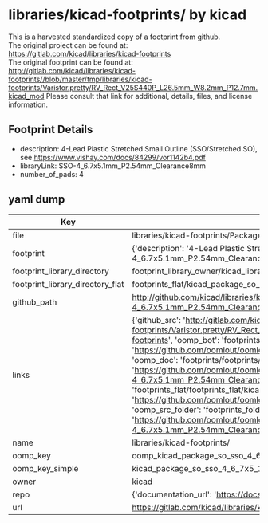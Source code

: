 # libraries/kicad-footprints/ by kicad  
This is a harvested standardized copy of a footprint from github.  
The original project can be found at:  
https://gitlab.com/kicad/libraries/kicad-footprints  
The original footprint can be found at:
http://gitlab.com/kicad/libraries/kicad-footprints//blob/master/tmp/libraries/kicad-footprints/Varistor.pretty/RV_Rect_V25S440P_L26.5mm_W8.2mm_P12.7mm.kicad_mod
Please consult that link for additional, details, files, and license information.  
## Footprint Details
* description: 4-Lead Plastic Stretched Small Outline (SSO/Stretched SO), see https://www.vishay.com/docs/84299/vor1142b4.pdf  
* libraryLink: SSO-4_6.7x5.1mm_P2.54mm_Clearance8mm  
* number_of_pads: 4  
## yaml dump  
| Key | Value |  
| --- | --- |  
| file | libraries/kicad-footprints/Package_SO.pretty/SSO-4_6.7x5.1mm_P2.54mm_Clearance8mm.kicad_mod |  
| footprint | {'description': '4-Lead Plastic Stretched Small Outline (SSO/Stretched SO), see https://www.vishay.com/docs/84299/vor1142b4.pdf', 'libraryLink': 'SSO-4_6.7x5.1mm_P2.54mm_Clearance8mm', 'number_of_pads': 4} |  
| footprint_library_directory | footprint_library_owner/kicad_libraries/kicad-footprints/ |  
| footprint_library_directory_flat | footprints_flat/kicad_package_so_sso_4_6_7x5_1mm_p2_54mm_clearance8mm/working |  
| github_path | http://github.com/kicad/libraries/kicad-footprints//blob/master/tmp/libraries/kicad-footprints/Package_SO.pretty/SSO-4_6.7x5.1mm_P2.54mm_Clearance8mm.kicad_mod |  
| links | {'github_src': 'http://gitlab.com/kicad/libraries/kicad-footprints//blob/master/tmp/libraries/kicad-footprints/Varistor.pretty/RV_Rect_V25S440P_L26.5mm_W8.2mm_P12.7mm.kicad_mod', 'github_src_repo': 'https://gitlab.com/kicad/libraries/kicad-footprints', 'oomp_bot': 'footprints/kicad_package_so_sso_4_6_7x5_1mm_p2_54mm_clearance8mm/working', 'oomp_bot_github': 'https://github.com/oomlout/oomlout_oomp_footprint_bot/tree/main/footprints/kicad_package_so_sso_4_6_7x5_1mm_p2_54mm_clearance8mm/working', 'oomp_doc': 'footprints/footprints/kicad/Package_SO/SSO-4_6.7x5.1mm_P2.54mm_Clearance8mm/working/', 'oomp_doc_github': 'https://github.com/oomlout/oomlout_oomp_footprint_doc/tree/main/footprints/footprints/kicad/Package_SO/SSO-4_6.7x5.1mm_P2.54mm_Clearance8mm/working', 'oomp_src_flat': 'footprints_flat/footprints_flat/kicad_package_so_sso_4_6_7x5_1mm_p2_54mm_clearance8mm/working', 'oomp_src_flat_github': 'https://github.com/oomlout/oomlout_oomp_footprint_src/tree/main/footprints_flat/kicad_package_so_sso_4_6_7x5_1mm_p2_54mm_clearance8mm/working', 'oomp_src_folder': 'footprints_folder/footprints_folder/kicad/Package_SO/SSO-4_6.7x5.1mm_P2.54mm_Clearance8mm/working', 'oomp_src_folder_github': 'https://github.com/oomlout/oomlout_oomp_footprint_src/tree/main/footprints_folder/kicad/Package_SO/SSO-4_6.7x5.1mm_P2.54mm_Clearance8mm/working'} |  
| name | libraries/kicad-footprints/ |  
| oomp_key | oomp_kicad_package_so_sso_4_6_7x5_1mm_p2_54mm_clearance8mm |  
| oomp_key_simple | kicad_package_so_sso_4_6_7x5_1mm_p2_54mm_clearance8mm |  
| owner | kicad |  
| repo | {'documentation_url': 'https://docs.github.com/rest/repos/repos#get-a-repository', 'message': 'Not Found'} |  
| url | https://gitlab.com/kicad/libraries/kicad-footprints |  


